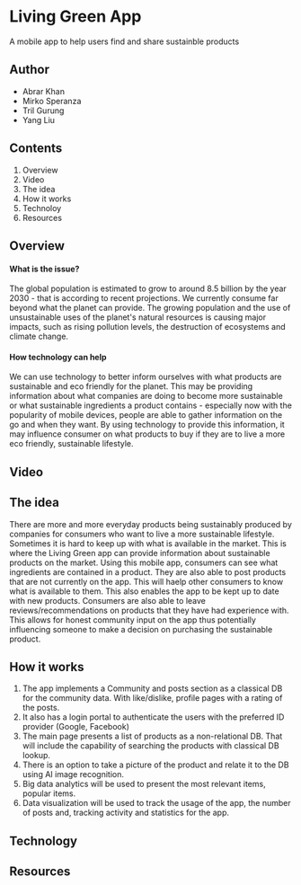 # Living Green App
A mobile app to help users find and share sustainble products

## Author
- Abrar Khan
- Mirko Speranza
- Tril Gurung
- Yang Liu

## Contents
1. Overview
2. Video
3. The idea
4. How it works
5. Technoloy
6. Resources

## Overview
#### What is the issue?
The global population is estimated to grow to around 8.5 billion by the year 2030 - that is according to recent projections. We currently consume far beyond what the planet can provide. The growing population and the use of unsustainable uses of the planet's natural resources is causing major impacts, such as rising pollution levels, the destruction of ecosystems and climate change.

#### How technology can help
We can use technology to better inform ourselves with what products are sustainable and eco friendly for the planet. This may be providing information about what companies are doing to become more sustainable or what sustainable ingredients a product contains - especially now with the popularity of mobile devices, people are able to gather information on the go and when they want. By using technology to provide this information, it may influence consumer on what products to buy if they are to live a more eco friendly, sustainable lifestyle.
## Video


## The idea
There are more and more everyday products being sustainably produced by companies for consumers who want to live a more sustainable lifestyle. Sometimes it is hard to keep up with what is available in the market. This is where the Living Green app can provide information about sustainable products on the market.
Using this mobile app, consumers can see what ingredients are contained in a product. They are also able to post products that are not currently on the app. This will haelp other consumers to know what is available to them. This also enables the app to be kept up to date with new products.
Consumers are also able to leave reviews/recommendations on products that they have had experience with. This allows for honest community input on the app thus potentially influencing someone to make a decision on purchasing the sustainable product. 

## How it works
1. The app implements a Community and posts section as a classical DB for the community data. With like/dislike, profile pages with a rating of the posts. 
2. It also has a login portal to authenticate the users with the preferred ID provider (Google, Facebook)
3. The main page presents a list of products as a non-relational DB. That will include the capability of searching the products with classical DB lookup. 
4. There is an option to take a picture of the product and relate it to the DB using AI image recognition.
5. Big data analytics will be used to present the most relevant items, popular items. 
6. Data visualization will be used to track the usage of the app, the number of posts and, tracking activity and statistics for the app.  
## Technology
## Resources
